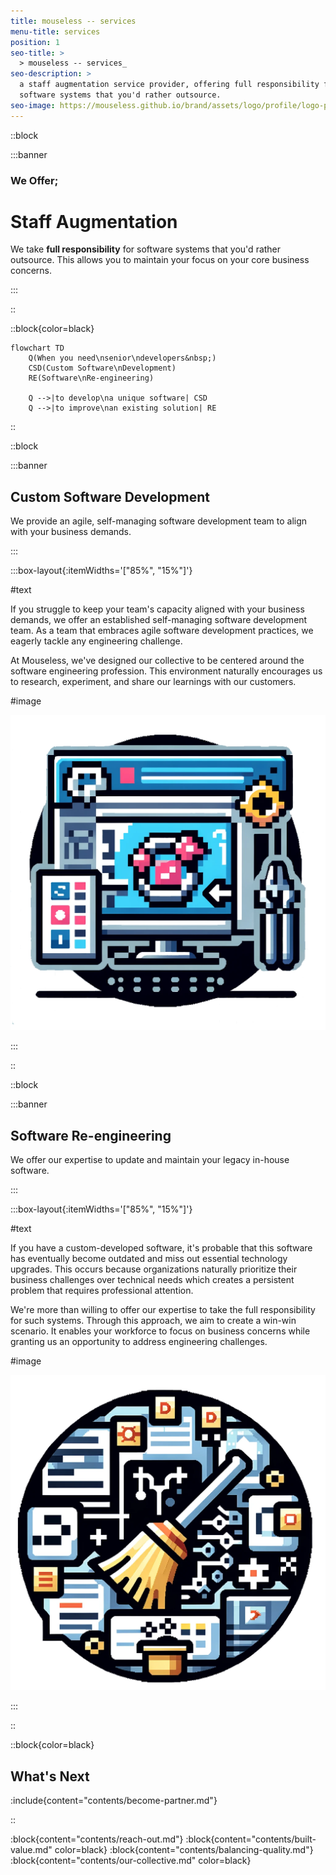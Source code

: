 ```yaml
---
title: mouseless -- services
menu-title: services
position: 1
seo-title: >
  > mouseless -- services_
seo-description: >
  a staff augmentation service provider, offering full responsibility for
  software systems that you'd rather outsource.
seo-image: https://mouseless.github.io/brand/assets/logo/profile/logo-profile-mark-primary-500px.png
---
```


::block

:::banner

### We Offer;
# Staff Augmentation

We take __full responsibility__ for software systems that you'd rather
outsource. This allows you to maintain your focus on your core business
concerns.

:::

::

::block{color=black}

```mermaid
flowchart TD
    Q(When you need\nsenior\ndevelopers&nbsp;)
    CSD(Custom Software\nDevelopment)
    RE(Software\nRe-engineering)

    Q -->|to develop\na unique software| CSD
    Q -->|to improve\nan existing solution| RE
```

::

::block

:::banner

## Custom Software Development

We provide an agile, self-managing software development team to align with your
business demands.

:::

:::box-layout{:itemWidths='["85%", "15%"]'}

#text

If you struggle to keep your team's capacity aligned with your business demands,
we offer an established self-managing software development team. As a team that
embraces agile software development practices, we eagerly tackle any engineering
challenge.

At Mouseless, we've designed our collective to be centered around the software
engineering profession. This environment naturally encourages us to research,
experiment, and share our learnings with our customers.

#image

![Custom Software Development](images/services/csd.png)

:::

::

::block

:::banner

## Software Re-engineering

We offer our expertise to update and maintain your legacy in-house software.

:::

:::box-layout{:itemWidths='["85%", "15%"]'}

#text

If you have a custom-developed software, it's probable that this software has
eventually become outdated and miss out essential technology upgrades. This
occurs because organizations naturally prioritize their business challenges over
technical needs which creates a persistent problem that requires professional
attention.

We're more than willing to offer our expertise to take the full responsibility
for such systems. Through this approach, we aim to create a win-win scenario. It
enables your workforce to focus on business concerns while granting us an
opportunity to address engineering challenges.

#image

![Software Re-engineering](images/services/sr.png)

:::

::

::block{color=black}

## What's Next

:include{content="contents/become-partner.md"}

::

:block{content="contents/reach-out.md"}
:block{content="contents/built-value.md" color=black}
:block{content="contents/balancing-quality.md"}
:block{content="contents/our-collective.md" color=black}
